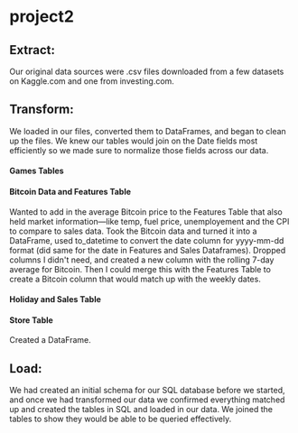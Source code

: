 # project2

## Extract:
Our original data sources were .csv files downloaded from a few datasets on Kaggle.com and one from investing.com.

## Transform: 
We loaded in our files, converted them to DataFrames, and began to clean up the files. We knew our tables would join on the Date fields most efficiently so we made sure to normalize those fields across our data.

#### Games Tables

#### Bitcoin Data and Features Table
Wanted to add in the average Bitcoin price to the Features Table that also held market information—like temp, fuel price, unemployement and the CPI to compare to sales data. Took the Bitcoin data and turned it into a DataFrame, used to_datetime to convert the date column for yyyy-mm-dd format (did same for the date in Features and Sales Dataframes). Dropped columns I didn't need, and created a new column with the rolling 7-day average for Bitcoin. Then I could merge this with the Features Table to create a Bitcoin column that would match up with the weekly dates.

#### Holiday and Sales Table

#### Store Table
Created a DataFrame.

## Load: 
We had created an initial schema for our SQL database before we started, and once we had transformed our data we confirmed everything matched up and created the tables in SQL and loaded in our data. We joined the tables to show they would be able to be queried effectively. 
